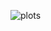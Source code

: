 ![plots](https://user-images.githubusercontent.com/42004781/101498392-d04cf680-394a-11eb-9e2c-ac6d2490d669.jpg)
